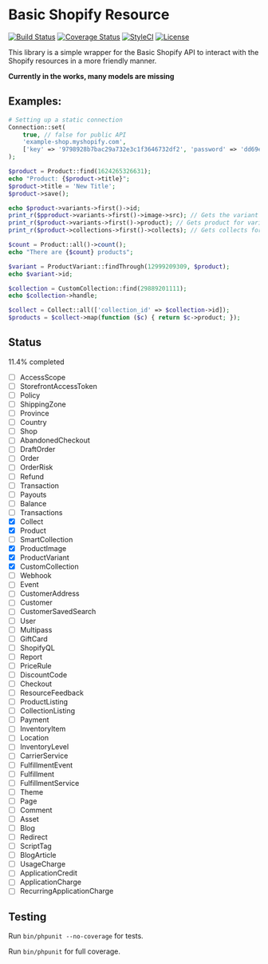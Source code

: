 # Basic Shopify Resource

[![Build Status](https://travis-ci.org/ohmybrew/Basic-Shopify-Resource.svg?branch=master)](http://travis-ci.org/ohmybrew/Basic-Shopify-Resource)
[![Coverage Status](https://coveralls.io/repos/github/ohmybrew/Basic-Shopify-Resource/badge.svg?branch=master)](https://coveralls.io/github/ohmybrew/Basic-Shopify-Resource?branch=master)
[![StyleCI](https://styleci.io/repos/153016975/shield?branch=master)](https://styleci.io/repos/153016975)
[![License](https://poser.pugx.org/ohmybrew/basic-shopify-resource/license)](https://packagist.org/packages/ohmybrew/basic-shopify-resource)

This library is a simple wrapper for the Basic Shopify API to interact with the Shopify resources in a more friendly manner.

**Currently in the works, many models are missing**

## Examples:

```php
# Setting up a static connection
Connection::set(
    true, // false for public API
    'example-shop.myshopify.com',
    ['key' => '9798928b7bac29a732e3c1f3646732df2', 'password' => 'dd69e76588e9008b0b8ae1dd7a7b7b59']
);
```

```php
$product = Product::find(1624265326631);
echo "Product: {$product->title}";
$product->title = 'New Title';
$product->save();

echo $product->variants->first()->id;
print_r($pproduct->variants->first()->image->src); // Gets the variant image (lazy loaded)
print_r($product->variants->first()->product); // Gets product for variant (lazy loaded)
print_r($product->collections->first()->collects); // Gets collects for the collection (lazy loaded)

$count = Product::all()->count();
echo "There are {$count} products";

$variant = ProductVariant::findThrough(12999209309, $product);
echo $variant->id;

$collection = CustomCollection::find(29889201111);
echo $collection->handle;

$collect = Collect::all(['collection_id' => $collection->id]);
$products = $collect->map(function ($c) { return $c->product; });
```

## Status

11.4% completed

- [ ] AccessScope
- [ ] StorefrontAccessToken
- [ ] Policy
- [ ] ShippingZone
- [ ] Province
- [ ] Country
- [ ] Shop
- [ ] AbandonedCheckout
- [ ] DraftOrder
- [ ] Order
- [ ] OrderRisk
- [ ] Refund
- [ ] Transaction
- [ ] Payouts
- [ ] Balance
- [ ] Transactions
- [x] Collect
- [x] Product
- [ ] SmartCollection
- [x] ProductImage
- [x] ProductVariant
- [x] CustomCollection
- [ ] Webhook
- [ ] Event
- [ ] CustomerAddress
- [ ] Customer
- [ ] CustomerSavedSearch
- [ ] User
- [ ] Multipass
- [ ] GiftCard
- [ ] ShopifyQL
- [ ] Report
- [ ] PriceRule
- [ ] DiscountCode
- [ ] Checkout
- [ ] ResourceFeedback
- [ ] ProductListing
- [ ] CollectionListing
- [ ] Payment
- [ ] InventoryItem
- [ ] Location
- [ ] InventoryLevel
- [ ] CarrierService
- [ ] FulfillmentEvent
- [ ] Fulfillment
- [ ] FulfillmentService
- [ ] Theme
- [ ] Page
- [ ] Comment
- [ ] Asset
- [ ] Blog
- [ ] Redirect
- [ ] ScriptTag
- [ ] BlogArticle
- [ ] UsageCharge
- [ ] ApplicationCredit
- [ ] ApplicationCharge
- [ ] RecurringApplicationCharge

## Testing

Run `bin/phpunit --no-coverage` for tests.

Run `bin/phpunit` for full coverage.
